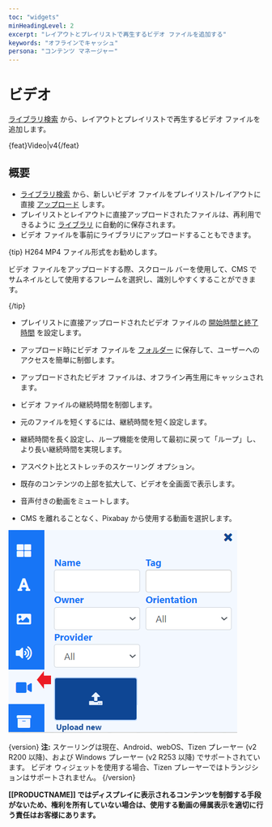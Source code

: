 ```yaml
---
toc: "widgets"
minHeadingLevel: 2
excerpt: "レイアウトとプレイリストで再生するビデオ ファイルを追加する"
keywords: "オフラインでキャッシュ"
persona: "コンテンツ マネージャー"
---
```


# ビデオ

[ライブラリ検索](layouts_editor.html#content-toolbar) から、レイアウトとプレイリストで再生するビデオ ファイルを追加します。

{feat}Video|v4{/feat}

## 概要

- [ライブラリ検索](layouts_editor.html#content-library-search) から、新しいビデオ ファイルをプレイリスト/レイアウトに直接 [アップロード](media_library.html#content-add-media-upload) します。
- プレイリストとレイアウトに直接アップロードされたファイルは、再利用できるように [ライブラリ](media_library.html) に自動的に保存されます。
- ビデオ ファイルを事前にライブラリにアップロードすることもできます。

{tip}
H264 MP4 ファイル形式をお勧めします。

ビデオ ファイルをアップロードする際、スクロール バーを使用して、CMS でサムネイルとして使用するフレームを選択し、識別しやすくすることができます。

{/tip}

- プレイリストに直接アップロードされたビデオ ファイルの [開始時間と終了時間](media_playlists.html#content-widget-expiry-dates) を設定します。

- アップロード時にビデオ ファイルを [フォルダー](tour_folders.html#content-saving-to-folders) に保存して、ユーザーへのアクセスを簡単に制御します。

- アップロードされたビデオ ファイルは、オフライン再生用にキャッシュされます。

- ビデオ ファイルの継続時間を制御します。

- 元のファイルを短くするには、継続時間を短く設定します。

- 継続時間を長く設定し、ループ機能を使用して最初に戻って「ループ」し、より長い継続時間を実現します。

- アスペクト比とストレッチのスケーリング オプション。

- 既存のコンテンツの上部を拡大して、ビデオを全画面で表示します。

- 音声付きの動画をミュートします。

- CMS を離れることなく、Pixabay から使用する動画を選択します。

![動画](img/v4_media_module_video.png)

{version}
**注:**
スケーリングは現在、Android、webOS、Tizen プレーヤー (v2 R200 以降)、および Windows プレーヤー (v2 R253 以降) でサポートされています。
ビデオ ウィジェットを使用する場合、Tizen プレーヤーではトランジションはサポートされません。
{/version}

**[[PRODUCTNAME]] ではディスプレイに表示されるコンテンツを制御する手段がないため、権利を所有していない場合は、使用する動画の帰属表示を適切に行う責任はお客様にあります。**
